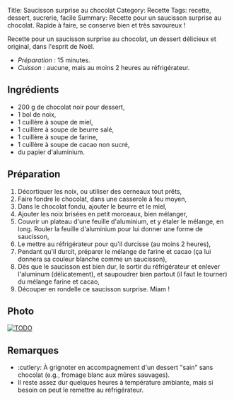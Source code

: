 Title: Saucisson surprise au chocolat
Category: Recette
Tags: recette, dessert, sucrerie, facile
Summary: Recette pour un saucisson surprise au chocolat. Rapide à faire, se conserve bien et très savoureux !

Recette pour un saucisson surprise au chocolat, un dessert délicieux et original, dans l'esprit de Noël.

- *Préparation* : 15 minutes.
- *Cuisson* : aucune, mais au moins 2 heures au réfrigérateur.

## Ingrédients
- 200 g de chocolat noir pour dessert,
- 1 bol de noix,
- 1 cuillère à soupe de miel,
- 1 cuillère à soupe de beurre salé,
- 1 cuillère à soupe de farine,
- 1 cuillère à soupe de cacao non sucré,
- du papier d'aluminium.

## Préparation
1. Décortiquer les noix, ou utiliser des cerneaux tout prêts,
2. Faire fondre le chocolat, dans une casserole à feu moyen,
3. Dans le chocolat fondu, ajouter le beurre et le miel,
4. Ajouter les noix brisées en petit morceaux, bien mélanger,
5. Couvrir un plateau d'une feuille d'aluminium, et y étaler le mélange, en long. Rouler la feuille d'aluminium pour lui donner une forme de saucisson,
6. Le mettre au réfrigérateur pour qu'il durcisse (au moins 2 heures),
7. Pendant qu'il durcit, préparer le mélange de farine et cacao (ça lui donnera sa couleur blanche comme un saucisson),
8. Dès que le saucisson est bien dur, le sortir du réfrigérateur et enlever l'aluminum (délicatement), et saupoudrer bien partout (il faut le tourner) du mélange farine et cacao,
9. Découper en rondelle ce saucisson surprise. Miam !

## Photo
[![TODO]({filename}images/blank.png)](#)

## Remarques
- :cutlery: À grignoter en accompagnement d'un dessert "sain" sans chocolat (e.g., fromage blanc aux mûres sauvages).
- Il reste assez dur quelques heures à température ambiante, mais si besoin on peut le remettre au réfrigérateur.